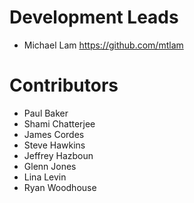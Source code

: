 Development Leads
=================

* Michael Lam https://github.com/mtlam

Contributors
============

* Paul Baker
* Shami Chatterjee
* James Cordes
* Steve Hawkins
* Jeffrey Hazboun
* Glenn Jones
* Lina Levin
* Ryan Woodhouse


